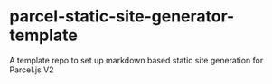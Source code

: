 # parcel-static-site-generator-template
A template repo to set up markdown based static site generation for Parcel.js V2
